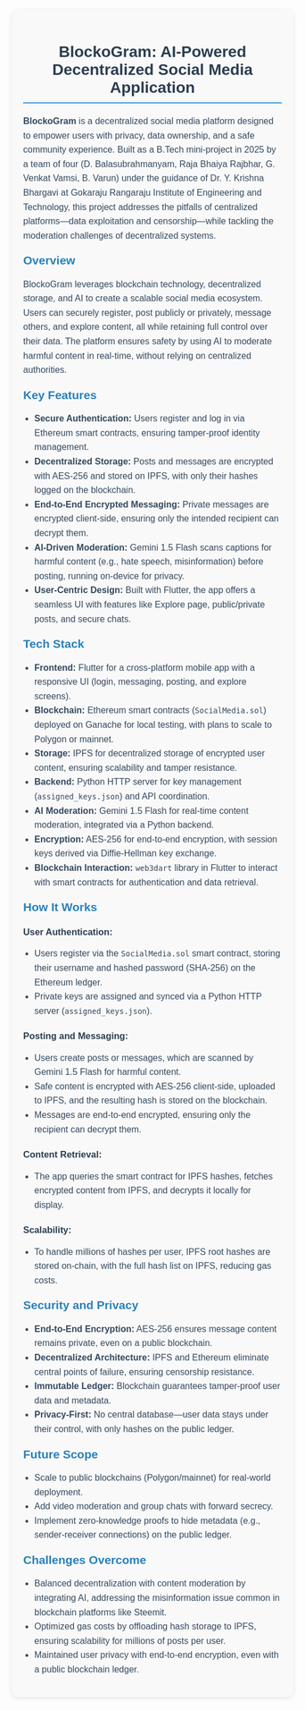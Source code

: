 <div style="font-family: Arial, sans-serif; max-width: 800px; margin: 0 auto; padding: 20px; background-color: #f9f9f9; border-radius: 10px; box-shadow: 0 2px 10px rgba(0,0,0,0.1);">
  <h1 style="color: #2c3e50; text-align: center; border-bottom: 2px solid #3498db; padding-bottom: 10px;">BlockoGram: AI-Powered Decentralized Social Media Application</h1>
  
  <p style="font-size: 16px; line-height: 1.6; color: #34495e;">
    <strong>BlockoGram</strong> is a decentralized social media platform designed to empower users with privacy, data ownership, and a safe community experience. Built as a B.Tech mini-project in 2025 by a team of four (D. Balasubrahmanyam, Raja Bhaiya Rajbhar, G. Venkat Vamsi, B. Varun) under the guidance of Dr. Y. Krishna Bhargavi at Gokaraju Rangaraju Institute of Engineering and Technology, this project addresses the pitfalls of centralized platforms—data exploitation and censorship—while tackling the moderation challenges of decentralized systems.
  </p>

  <h2 style="color: #2980b9; margin-top: 20px;">Overview</h2>
  <p style="font-size: 16px; line-height: 1.6; color: #34495e;">
    BlockoGram leverages blockchain technology, decentralized storage, and AI to create a scalable social media ecosystem. Users can securely register, post publicly or privately, message others, and explore content, all while retaining full control over their data. The platform ensures safety by using AI to moderate harmful content in real-time, without relying on centralized authorities.
  </p>

  <h2 style="color: #2980b9; margin-top: 20px;">Key Features</h2>
  <ul style="font-size: 16px; line-height: 1.6; color: #34495e; padding-left: 20px;">
    <li><strong>Secure Authentication:</strong> Users register and log in via Ethereum smart contracts, ensuring tamper-proof identity management.</li>
    <li><strong>Decentralized Storage:</strong> Posts and messages are encrypted with AES-256 and stored on IPFS, with only their hashes logged on the blockchain.</li>
    <li><strong>End-to-End Encrypted Messaging:</strong> Private messages are encrypted client-side, ensuring only the intended recipient can decrypt them.</li>
    <li><strong>AI-Driven Moderation:</strong> Gemini 1.5 Flash scans captions for harmful content (e.g., hate speech, misinformation) before posting, running on-device for privacy.</li>
    <li><strong>User-Centric Design:</strong> Built with Flutter, the app offers a seamless UI with features like Explore page, public/private posts, and secure chats.</li>
  </ul>

  <h2 style="color: #2980b9; margin-top: 20px;">Tech Stack</h2>
  <ul style="font-size: 16px; line-height: 1.6; color: #34495e; padding-left: 20px;">
    <li><strong>Frontend:</strong> Flutter for a cross-platform mobile app with a responsive UI (login, messaging, posting, and explore screens).</li>
    <li><strong>Blockchain:</strong> Ethereum smart contracts (<code>SocialMedia.sol</code>) deployed on Ganache for local testing, with plans to scale to Polygon or mainnet.</li>
    <li><strong>Storage:</strong> IPFS for decentralized storage of encrypted user content, ensuring scalability and tamper resistance.</li>
    <li><strong>Backend:</strong> Python HTTP server for key management (<code>assigned_keys.json</code>) and API coordination.</li>
    <li><strong>AI Moderation:</strong> Gemini 1.5 Flash for real-time content moderation, integrated via a Python backend.</li>
    <li><strong>Encryption:</strong> AES-256 for end-to-end encryption, with session keys derived via Diffie-Hellman key exchange.</li>
    <li><strong>Blockchain Interaction:</strong> <code>web3dart</code> library in Flutter to interact with smart contracts for authentication and data retrieval.</li>
  </ul>

  <h2 style="color: #2980b9; margin-top: 20px;">How It Works</h2>
  <h3 style="color: #2c3e50;">User Authentication:</h3>
  <ul style="font-size: 16px; line-height: 1.6; color: #34495e; padding-left: 20px;">
    <li>Users register via the <code>SocialMedia.sol</code> smart contract, storing their username and hashed password (SHA-256) on the Ethereum ledger.</li>
    <li>Private keys are assigned and synced via a Python HTTP server (<code>assigned_keys.json</code>).</li>
  </ul>
  <h3 style="color: #2c3e50;">Posting and Messaging:</h3>
  <ul style="font-size: 16px; line-height: 1.6; color: #34495e; padding-left: 20px;">
    <li>Users create posts or messages, which are scanned by Gemini 1.5 Flash for harmful content.</li>
    <li>Safe content is encrypted with AES-256 client-side, uploaded to IPFS, and the resulting hash is stored on the blockchain.</li>
    <li>Messages are end-to-end encrypted, ensuring only the recipient can decrypt them.</li>
  </ul>
  <h3 style="color: #2c3e50;">Content Retrieval:</h3>
  <ul style="font-size: 16px; line-height: 1.6; color: #34495e; padding-left: 20px;">
    <li>The app queries the smart contract for IPFS hashes, fetches encrypted content from IPFS, and decrypts it locally for display.</li>
  </ul>
  <h3 style="color: #2c3e50;">Scalability:</h3>
  <ul style="font-size: 16px; line-height: 1.6; color: #34495e; padding-left: 20px;">
    <li>To handle millions of hashes per user, IPFS root hashes are stored on-chain, with the full hash list on IPFS, reducing gas costs.</li>
  </ul>

  <h2 style="color: #2980b9; margin-top: 20px;">Security and Privacy</h2>
  <ul style="font-size: 16px; line-height: 1.6; color: #34495e; padding-left: 20px;">
    <li><strong>End-to-End Encryption:</strong> AES-256 ensures message content remains private, even on a public blockchain.</li>
    <li><strong>Decentralized Architecture:</strong> IPFS and Ethereum eliminate central points of failure, ensuring censorship resistance.</li>
    <li><strong>Immutable Ledger:</strong> Blockchain guarantees tamper-proof user data and metadata.</li>
    <li><strong>Privacy-First:</strong> No central database—user data stays under their control, with only hashes on the public ledger.</li>
  </ul>

  <h2 style="color: #2980b9; margin-top: 20px;">Future Scope</h2>
  <ul style="font-size: 16px; line-height: 1.6; color: #34495e; padding-left: 20px;">
    <li>Scale to public blockchains (Polygon/mainnet) for real-world deployment.</li>
    <li>Add video moderation and group chats with forward secrecy.</li>
    <li>Implement zero-knowledge proofs to hide metadata (e.g., sender-receiver connections) on the public ledger.</li>
  </ul>

  <h2 style="color: #2980b9; margin-top: 20px;">Challenges Overcome</h2>
  <ul style="font-size: 16px; line-height: 1.6; color: #34495e; padding-left: 20px;">
    <li>Balanced decentralization with content moderation by integrating AI, addressing the misinformation issue common in blockchain platforms like Steemit.</li>
    <li>Optimized gas costs by offloading hash storage to IPFS, ensuring scalability for millions of posts per user.</li>
    <li>Maintained user privacy with end-to-end encryption, even with a public blockchain ledger.</li>
  </ul>
</div>
